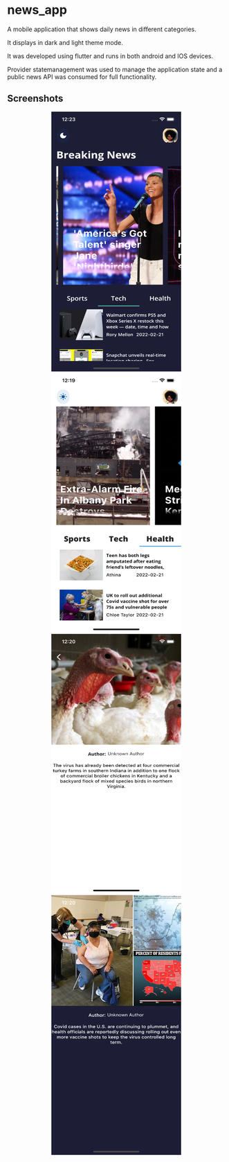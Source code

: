 # news_app

A mobile application that shows daily news in different categories. 

It displays in dark and light theme mode.

It was developed using flutter and runs in both android and IOS devices.

Provider statemanagement was used to manage the application state and a public news API was consumed for full functionality.



## Screenshots
<div align="center">
  <img src="/ss/ss2.png" width="300px" height="600"/>
  <img src="/ss/ss1.png" width="300px" height="600"/>
  <img src="/ss/ss3.png" width="300px" height="600"/>
  <img src="/ss/ss4.png" width="300px" height="600"/>
 </div>
